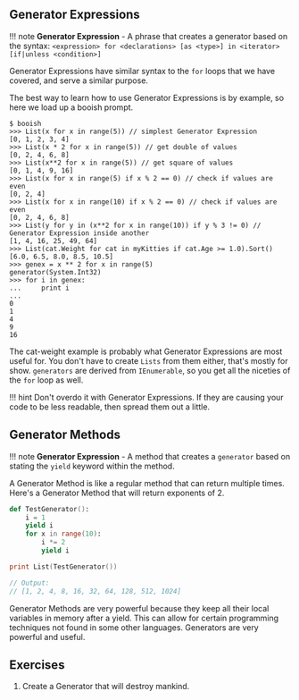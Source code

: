 ## Generator Expressions

!!! note
    **Generator Expression** - A phrase that creates a generator based on the syntax: 
    `<expression> for <declarations> [as <type>] in <iterator> [if|unless <condition>]`

Generator Expressions have similar syntax to the `for` loops that we have covered, and serve a similar purpose.

The best way to learn how to use Generator Expressions is by example, so here we load up a booish prompt.

    $ booish
    >>> List(x for x in range(5)) // simplest Generator Expression
    [0, 1, 2, 3, 4]
    >>> List(x * 2 for x in range(5)) // get double of values
    [0, 2, 4, 6, 8]
    >>> List(x**2 for x in range(5)) // get square of values
    [0, 1, 4, 9, 16]
    >>> List(x for x in range(5) if x % 2 == 0) // check if values are even
    [0, 2, 4]
    >>> List(x for x in range(10) if x % 2 == 0) // check if values are even
    [0, 2, 4, 6, 8]
    >>> List(y for y in (x**2 for x in range(10)) if y % 3 != 0) // Generator Expression inside another
    [1, 4, 16, 25, 49, 64]
    >>> List(cat.Weight for cat in myKitties if cat.Age >= 1.0).Sort()
    [6.0, 6.5, 8.0, 8.5, 10.5]
    >>> genex = x ** 2 for x in range(5)
    generator(System.Int32)
    >>> for i in genex:
    ...     print i
    ...
    0
    1
    4
    9
    16

The cat-weight example is probably what Generator Expressions are most useful for. You don't have to create `Lists` from them either, that's mostly for show. `generators` are derived from `IEnumerable`, so you get all the niceties of the `for` loop as well.

!!! hint
    Don't overdo it with Generator Expressions. If they are causing your code to be less readable, then spread them out a little.


## Generator Methods

!!! note
    **Generator Expression** - A method that creates a `generator` based on stating the `yield` keyword within the method.

A Generator Method is like a regular method that can return multiple times.  Here's a Generator Method that will return exponents of 2.

```boo
def TestGenerator():
    i = 1
    yield i
    for x in range(10):
        i *= 2
        yield i

print List(TestGenerator())

// Output:
// [1, 2, 4, 8, 16, 32, 64, 128, 512, 1024]
```

Generator Methods are very powerful because they keep all their local variables in memory after a yield. This can allow for certain programming techniques not found in some other languages.  Generators are very powerful and useful.


## Exercises

1. Create a Generator that will destroy mankind.

